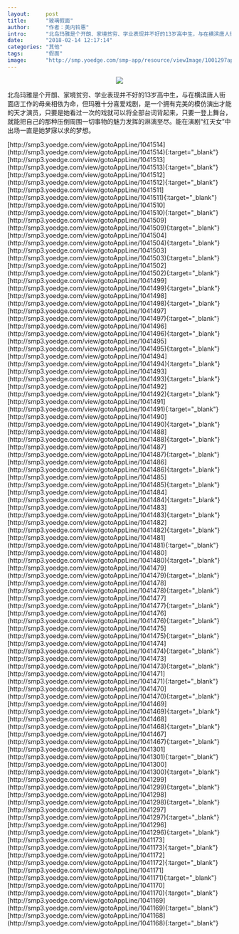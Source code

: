```yaml
---
layout:     post
title:      "玻璃假面"
author:     "作者：美内铃惠"
intro:      "北岛玛雅是个开朗、家境贫穷、学业表现并不好的13岁高中生，与在横滨唐人街面店工作的母亲相依为命，但玛雅十分喜爱戏剧，是一个拥有完美的模仿演出才能的天才演员，只要是她看过一次的戏就可以将全部台词背起来，只要一登上舞台，就能把自己的那种压倒周围一切事物的魅力发挥的淋漓至尽。能在演剧“红天女”中出场一直是她梦寐以求的梦想。"
date:       "2018-02-14 12:17:14"
categories: "其他"
tags:       "假面"
image:      "http://smp.yoedge.com/smp-app/resource/viewImage/1001297appline.png"
---
```

<div style="text-align: center">
<p><img src="http://smp.yoedge.com/smp-app/resource/viewImage/1001297appline.png"/></p>
</div>
<p class="post-meta">
<span>北岛玛雅是个开朗、家境贫穷、学业表现并不好的13岁高中生，与在横滨唐人街面店工作的母亲相依为命，但玛雅十分喜爱戏剧，是一个拥有完美的模仿演出才能的天才演员，只要是她看过一次的戏就可以将全部台词背起来，只要一登上舞台，就能把自己的那种压倒周围一切事物的魅力发挥的淋漓至尽。能在演剧“红天女”中出场一直是她梦寐以求的梦想。</span>
</p>
[http://smp3.yoedge.com/view/gotoAppLine/1041514](http://smp3.yoedge.com/view/gotoAppLine/1041514){:target="_blank"}
[http://smp3.yoedge.com/view/gotoAppLine/1041513](http://smp3.yoedge.com/view/gotoAppLine/1041513){:target="_blank"}
[http://smp3.yoedge.com/view/gotoAppLine/1041512](http://smp3.yoedge.com/view/gotoAppLine/1041512){:target="_blank"}
[http://smp3.yoedge.com/view/gotoAppLine/1041511](http://smp3.yoedge.com/view/gotoAppLine/1041511){:target="_blank"}
[http://smp3.yoedge.com/view/gotoAppLine/1041510](http://smp3.yoedge.com/view/gotoAppLine/1041510){:target="_blank"}
[http://smp3.yoedge.com/view/gotoAppLine/1041509](http://smp3.yoedge.com/view/gotoAppLine/1041509){:target="_blank"}
[http://smp3.yoedge.com/view/gotoAppLine/1041504](http://smp3.yoedge.com/view/gotoAppLine/1041504){:target="_blank"}
[http://smp3.yoedge.com/view/gotoAppLine/1041503](http://smp3.yoedge.com/view/gotoAppLine/1041503){:target="_blank"}
[http://smp3.yoedge.com/view/gotoAppLine/1041502](http://smp3.yoedge.com/view/gotoAppLine/1041502){:target="_blank"}
[http://smp3.yoedge.com/view/gotoAppLine/1041499](http://smp3.yoedge.com/view/gotoAppLine/1041499){:target="_blank"}
[http://smp3.yoedge.com/view/gotoAppLine/1041498](http://smp3.yoedge.com/view/gotoAppLine/1041498){:target="_blank"}
[http://smp3.yoedge.com/view/gotoAppLine/1041497](http://smp3.yoedge.com/view/gotoAppLine/1041497){:target="_blank"}
[http://smp3.yoedge.com/view/gotoAppLine/1041496](http://smp3.yoedge.com/view/gotoAppLine/1041496){:target="_blank"}
[http://smp3.yoedge.com/view/gotoAppLine/1041495](http://smp3.yoedge.com/view/gotoAppLine/1041495){:target="_blank"}
[http://smp3.yoedge.com/view/gotoAppLine/1041494](http://smp3.yoedge.com/view/gotoAppLine/1041494){:target="_blank"}
[http://smp3.yoedge.com/view/gotoAppLine/1041493](http://smp3.yoedge.com/view/gotoAppLine/1041493){:target="_blank"}
[http://smp3.yoedge.com/view/gotoAppLine/1041492](http://smp3.yoedge.com/view/gotoAppLine/1041492){:target="_blank"}
[http://smp3.yoedge.com/view/gotoAppLine/1041491](http://smp3.yoedge.com/view/gotoAppLine/1041491){:target="_blank"}
[http://smp3.yoedge.com/view/gotoAppLine/1041490](http://smp3.yoedge.com/view/gotoAppLine/1041490){:target="_blank"}
[http://smp3.yoedge.com/view/gotoAppLine/1041488](http://smp3.yoedge.com/view/gotoAppLine/1041488){:target="_blank"}
[http://smp3.yoedge.com/view/gotoAppLine/1041487](http://smp3.yoedge.com/view/gotoAppLine/1041487){:target="_blank"}
[http://smp3.yoedge.com/view/gotoAppLine/1041486](http://smp3.yoedge.com/view/gotoAppLine/1041486){:target="_blank"}
[http://smp3.yoedge.com/view/gotoAppLine/1041485](http://smp3.yoedge.com/view/gotoAppLine/1041485){:target="_blank"}
[http://smp3.yoedge.com/view/gotoAppLine/1041484](http://smp3.yoedge.com/view/gotoAppLine/1041484){:target="_blank"}
[http://smp3.yoedge.com/view/gotoAppLine/1041483](http://smp3.yoedge.com/view/gotoAppLine/1041483){:target="_blank"}
[http://smp3.yoedge.com/view/gotoAppLine/1041482](http://smp3.yoedge.com/view/gotoAppLine/1041482){:target="_blank"}
[http://smp3.yoedge.com/view/gotoAppLine/1041481](http://smp3.yoedge.com/view/gotoAppLine/1041481){:target="_blank"}
[http://smp3.yoedge.com/view/gotoAppLine/1041480](http://smp3.yoedge.com/view/gotoAppLine/1041480){:target="_blank"}
[http://smp3.yoedge.com/view/gotoAppLine/1041479](http://smp3.yoedge.com/view/gotoAppLine/1041479){:target="_blank"}
[http://smp3.yoedge.com/view/gotoAppLine/1041478](http://smp3.yoedge.com/view/gotoAppLine/1041478){:target="_blank"}
[http://smp3.yoedge.com/view/gotoAppLine/1041477](http://smp3.yoedge.com/view/gotoAppLine/1041477){:target="_blank"}
[http://smp3.yoedge.com/view/gotoAppLine/1041476](http://smp3.yoedge.com/view/gotoAppLine/1041476){:target="_blank"}
[http://smp3.yoedge.com/view/gotoAppLine/1041475](http://smp3.yoedge.com/view/gotoAppLine/1041475){:target="_blank"}
[http://smp3.yoedge.com/view/gotoAppLine/1041474](http://smp3.yoedge.com/view/gotoAppLine/1041474){:target="_blank"}
[http://smp3.yoedge.com/view/gotoAppLine/1041473](http://smp3.yoedge.com/view/gotoAppLine/1041473){:target="_blank"}
[http://smp3.yoedge.com/view/gotoAppLine/1041471](http://smp3.yoedge.com/view/gotoAppLine/1041471){:target="_blank"}
[http://smp3.yoedge.com/view/gotoAppLine/1041470](http://smp3.yoedge.com/view/gotoAppLine/1041470){:target="_blank"}
[http://smp3.yoedge.com/view/gotoAppLine/1041469](http://smp3.yoedge.com/view/gotoAppLine/1041469){:target="_blank"}
[http://smp3.yoedge.com/view/gotoAppLine/1041468](http://smp3.yoedge.com/view/gotoAppLine/1041468){:target="_blank"}
[http://smp3.yoedge.com/view/gotoAppLine/1041467](http://smp3.yoedge.com/view/gotoAppLine/1041467){:target="_blank"}
[http://smp3.yoedge.com/view/gotoAppLine/1041301](http://smp3.yoedge.com/view/gotoAppLine/1041301){:target="_blank"}
[http://smp3.yoedge.com/view/gotoAppLine/1041300](http://smp3.yoedge.com/view/gotoAppLine/1041300){:target="_blank"}
[http://smp3.yoedge.com/view/gotoAppLine/1041299](http://smp3.yoedge.com/view/gotoAppLine/1041299){:target="_blank"}
[http://smp3.yoedge.com/view/gotoAppLine/1041298](http://smp3.yoedge.com/view/gotoAppLine/1041298){:target="_blank"}
[http://smp3.yoedge.com/view/gotoAppLine/1041297](http://smp3.yoedge.com/view/gotoAppLine/1041297){:target="_blank"}
[http://smp3.yoedge.com/view/gotoAppLine/1041296](http://smp3.yoedge.com/view/gotoAppLine/1041296){:target="_blank"}
[http://smp3.yoedge.com/view/gotoAppLine/1041173](http://smp3.yoedge.com/view/gotoAppLine/1041173){:target="_blank"}
[http://smp3.yoedge.com/view/gotoAppLine/1041172](http://smp3.yoedge.com/view/gotoAppLine/1041172){:target="_blank"}
[http://smp3.yoedge.com/view/gotoAppLine/1041171](http://smp3.yoedge.com/view/gotoAppLine/1041171){:target="_blank"}
[http://smp3.yoedge.com/view/gotoAppLine/1041170](http://smp3.yoedge.com/view/gotoAppLine/1041170){:target="_blank"}
[http://smp3.yoedge.com/view/gotoAppLine/1041169](http://smp3.yoedge.com/view/gotoAppLine/1041169){:target="_blank"}
[http://smp3.yoedge.com/view/gotoAppLine/1041168](http://smp3.yoedge.com/view/gotoAppLine/1041168){:target="_blank"}


